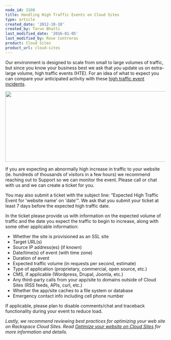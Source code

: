 ```yaml
---
node_id: 3108
title: Handling High Traffic Events on Cloud Sites
type: article
created_date: '2012-10-10'
created_by: Tarun Bhatti
last_modified_date: '2016-01-05'
last_modified_by: Rose Contreras
product: Cloud Sites
product_url: cloud-sites
---
```


Our environment is designed to scale from small to large volumes of
traffic, but since you know your business best we ask that you update us
on extra-large volume, high traffic events (HTE). For an idea of what to
expect you can compare your anticipated activity with these [high
traffic event
incidents](http://www.rackspace.com/blog/tag/high-traffic-events-hte/ "high traffic events").

<img src="https://8026b2e3760e2433679c-fffceaebb8c6ee053c935e8915a3fbe7.ssl.cf2.rackcdn.com/field/image/traffic-spike.png" width="627" height="222" />

If you are expecting an abnormally high increase in traffic to your
website (ie. hundreds of thousands of visitors in a few hours) we
recommend reaching out to Support so we can monitor the event. Please
call or chat with us and we can create a ticket for you.

You may also submit a ticket with the subject line: &ldquo;Expected High
Traffic Event for 'website name' on 'date'". We ask that you submit your
ticket at least 7 days before the expected high traffic date.

In the ticket please provide us with information on the expected volume
of traffic and the date you expect the traffic to begin to increase,
along with some other applicable information:

-   Whether the site is provisioned as an SSL site
-   Target URL(s)
-   Source IP address(es) (if known)
-   Date/time(s) of event (with time zone)
-   Duration of event
-   Expected traffic volume (in requests per second, estimate)
-   Type of application (proprietary, commercial, open source, etc.)
-   CMS, if applicable (Wordpress, Drupal, Joomla, etc.)
-   Any third-party calls from your app/site to domains outside of Cloud
    Sites (RSS feeds, APIs, curl, etc.)
-   Whether the app/site caches to a file system or database
-   Emergency contact info including cell phone number

If applicable, please plan to disable comments/chat and traceback
functionality during your event to reduce load.

*Lastly, we recommend reviewing best practices for optimizing your web
site on Rackspace Cloud Sites. Read* *[Optimize your website on Cloud
Sites](/how-to/optimize-your-website-on-cloud-sites "Check out this Knowledge Center article") for
more information and details.*


